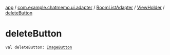 [app](../../../index.md) / [com.example.chatmemo.ui.adapter](../../index.md) / [RoomListAdapter](../index.md) / [ViewHolder](index.md) / [deleteButton](./delete-button.md)

# deleteButton

`val deleteButton: `[`ImageButton`](https://developer.android.com/reference/android/widget/ImageButton.html)